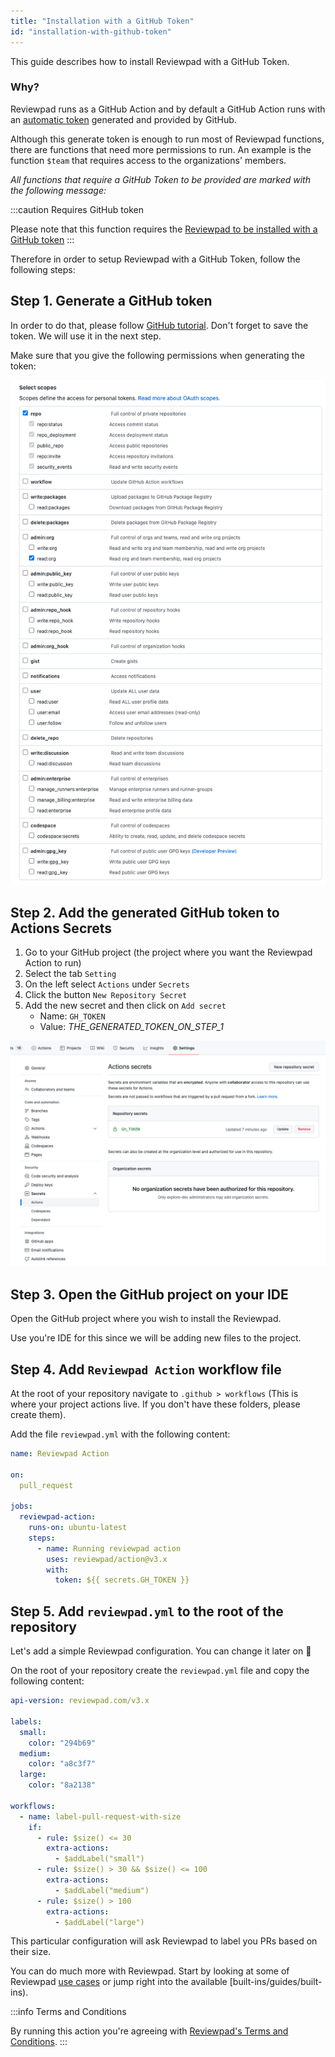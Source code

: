 ```yaml
---
title: "Installation with a GitHub Token"
id: "installation-with-github-token"
---
```


This guide describes how to install Reviewpad with a GitHub Token.

### Why?

Reviewpad runs as a GitHub Action and by default a GitHub Action runs with an [automatic token](https://docs.github.com/en/actions/security-guides/automatic-token-authentication) generated and provided by GitHub.

Although this generate token is enough to run most of Reviewpad functions, there are functions that need more permissions to run. An example is the function `$team` that requires access to the organizations' members.

_All functions that require a GitHub Token to be provided are marked with the following message:_

:::caution Requires GitHub token

Please note that this function requires the [Reviewpad to be installed with a GitHub token](/getting-started/installation-with-github-token)
:::

Therefore in order to setup Reviewpad with a GitHub Token, follow the following steps:

## Step 1. Generate a GitHub token

In order to do that, please follow [GitHub tutorial](https://docs.github.com/en/authentication/keeping-your-account-and-data-secure/creating-a-personal-access-token). Don't forget to save the token. We will use it in the next step.

Make sure that you give the following permissions when generating the token:

![GitHub Permissions](/img/install-token-permissions.png)

## Step 2. Add the generated GitHub token to Actions Secrets

1. Go to your GitHub project (the project where you want the Reviewpad Action to run)
2. Select the tab `Setting`
3. On the left select `Actions` under `Secrets`
4. Click the button `New Repository Secret`
5. Add the new secret and then click on `Add secret`
   - Name: `GH_TOKEN`
   - Value: _THE_GENERATED_TOKEN_ON_STEP_1_

![GitHub Secrets](/img/install-token-secrets.png)

## Step 3. Open the GitHub project on your IDE

Open the GitHub project where you wish to install the Reviewpad.

Use you're IDE for this since we will be adding new files to the project.

## Step 4. Add `Reviewpad Action` workflow file

At the root of your repository navigate to `.github > workflows` (This is where your project actions live. If you don't have these folders, please create them).

Add the file `reviewpad.yml` with the following content:

```yaml
name: Reviewpad Action

on:
  pull_request

jobs:
  reviewpad-action:
    runs-on: ubuntu-latest
    steps:
      - name: Running reviewpad action
        uses: reviewpad/action@v3.x
        with:
          token: ${{ secrets.GH_TOKEN }}
```

## Step 5. Add `reviewpad.yml` to the root of the repository

Let's add a simple Reviewpad configuration. You can change it later on :muscle:

On the root of your repository create the `reviewpad.yml` file and copy the following content:

```yaml
api-version: reviewpad.com/v3.x

labels:
  small:
    color: "294b69"
  medium:
    color: "a8c3f7"
  large:
    color: "8a2138"

workflows:
  - name: label-pull-request-with-size
    if:
      - rule: $size() <= 30
        extra-actions:
          - $addLabel("small")
      - rule: $size() > 30 && $size() <= 100
        extra-actions:
          - $addLabel("medium")
      - rule: $size() > 100
        extra-actions:
          - $addLabel("large")
```

This particular configuration will ask Reviewpad to label you PRs based on their size.

You can do much more with Reviewpad. Start by looking at some of Reviewpad [use cases](/use-cases) or jump right into the available [built-ins/guides/built-ins).

:::info Terms and Conditions

By running this action you're agreeing with [Reviewpad's Terms and Conditions](https://reviewpad.com/terms-and-conditions/).
:::
